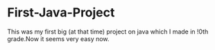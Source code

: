 # First-Java-Project
This was my first big (at that time) project on java which I made in !0th grade.Now it seems very easy now.
